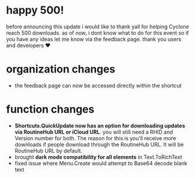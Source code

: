 # happy 500!
before announcing this update i would like to thank yall for helping Cyclone reach 500 downloads. as of now, i dont know what to do for this event so if you have any ideas let me know via the feedback page. thank you users and developers ❤️
# organization changes
- the feedback page can now be accessed directly within the shortcut
# function changes
- **Shortcuts.QuickUpdate now has an option for downloading updates via RoutineHub URL or iCloud URL**. you will still need a RHID and Version number for both. The reason for this is you'll receive more downloads if people download through the RoutineHub URL. It will be RoutineHub URL by default.
- brought **dark mode compatibility for all elements** in Text.ToRichText
- fixed issue where Menu.Create would attempt to Base64 decode blank text
